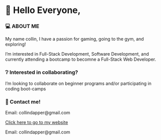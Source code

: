 
<h1> 👋 Hello Everyone,</h1>


<h3> 💻 ABOUT ME</h3>
<p>My name collin, I have a passion for gaming, going to the gym, and exploring! </p>

<p>I’m interested in Full-Stack Development, Software Development, and currently attending a bootcamp to becomne a Full-Stack Web Developer.</p>

<h3> ❔ Interested in collaborating?</h3>
<p>I’m looking to collaborate on beginner programs and/or participating in coding boot-camps</p>  

<h3> 📲 Contact me!</h3>
<p>Email: collindapper@gmail.com</p>
<p><a href="https://collins-personal-portfolio.herokuapp.com/">Click here to go to my website</a></p>
<p>Email: collindapper@gmail.com</p>

<!---
collindapper/collindapper is a ✨ special ✨ repository because its `README.md` (this file) appears on your GitHub profile.
You can click the Preview link to take a look at your changes.
--->

